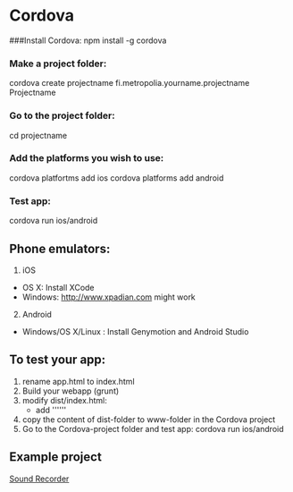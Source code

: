 # Cordova 
###Install Cordova:
npm install -g cordova

### Make a project folder:
cordova create projectname fi.metropolia.yourname.projectname Projectname

### Go to the project folder:
cd projectname

### Add the platforms you wish to use:
cordova platfortms add ios
cordova platforms add android

### Test app:
cordova run ios/android

## Phone emulators:
1. iOS
  * OS X: Install XCode
  * Windows: http://www.xpadian.com might work

2. Android
  * Windows/OS X/Linux : Install Genymotion and Android Studio

## To test your app:
1. rename app.html to index.html
2. Build your webapp (grunt)
3. modify dist/index.html:
	* add '''<script src="cordova.js"></script>'''
4. copy the content of dist-folder to www-folder in the Cordova project
5. Go to the Cordova-project folder and test app: cordova run ios/android

## Example project
[Sound Recorder](https://github.com/ilkkamtk/sound-recorder)
